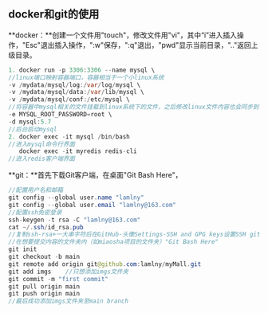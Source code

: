 ## docker和git的使用

**docker：**创建一个文件用"touch"，修改文件用"vi"，其中“i”进入插入操作，"Esc"退出插入操作，":w"保存，":q"退出，"pwd"显示当前目录，".."返回上级目录。

```java
1. docker run -p 3306:3306 --name mysql \
//linux端口映射容器端口，容器相当于一个小linux系统
-v /mydata/mysql/log:/var/log/mysql \
-v /mydata/mysql/data:/var/lib/mysql \
-v /mydata/mysql/conf:/etc/mysql \
//将容器中mysql相关的文件挂载到linux系统下的文件，之后修改linux文件内容也会同步到容器中
-e MYSQL_ROOT_PASSWORD=root \
-d mysql:5.7
//后台启动mysql
2. docker exec -it mysql /bin/bash
//进入mysql命令行界面
   docker exec -it myredis redis-cli
//进入redis客户端界面
```



**git：**首先下载Git客户端，在桌面"Git Bash Here"，

```java
//配置用户名和邮箱
git config --global user.name "lamlny"
git config --global user.email "lamlny@163.com"
//配置ssh免密登录
ssh-keygen -t rsa -C "lamlny@163.com"
cat ~/.ssh/id_rsa.pub
//复制ssh-rsa+一大串字符后在GitHub-头像Settings-SSH and GPG keys设置SSH gitKey
//在想要提交内容的文件夹内（如miaosha项目的文件夹）"Git Bash Here"
git init
git checkout -b main
git remote add origin git@github.com:lamlny/myMall.git
git add imgs	//只想添加imgs文件夹
git commit -m "first commit"
git pull origin main
git push origin main
//最后成功添加imgs文件夹至main branch
```

